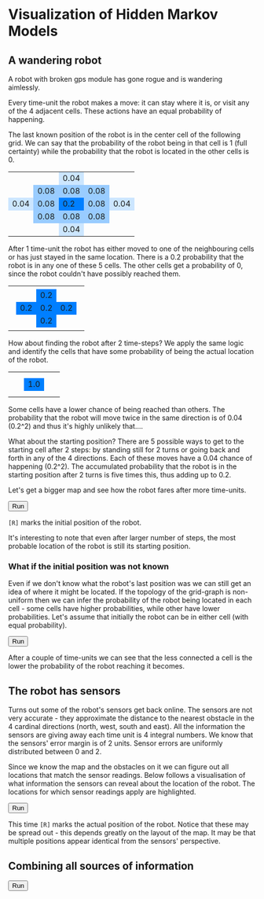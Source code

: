<!-- @@@title:Visualization of Hidden Markov Models@@@ -->
<!-- @@@extraCss:../../static/hmm/style.css@@@ -->

# Visualization of Hidden Markov Models



## A wandering robot

A robot with broken gps module has gone rogue and is wandering aimlessly.

Every time-unit the robot makes a move: it can stay where it is, or visit any of the 4 adjacent cells.
These actions have an equal probability of happening.

The last known position of the robot is in the center cell of the following grid.
We can say that the probability of the robot being in that cell is 1 (full certainty)
while the probability that the robot is located in the other cells is 0.

<table class="center">
	<tr>
		<td class="cell"></td>
		<td class="cell"></td>
		<td class="cell" style="background-color: rgb(204, 230, 255);">0.04</td>
		<td class="cell"></td>
		<td class="cell"></td>
	</tr>
	<tr>
		<td class="cell"></td>
		<td class="cell" style="background-color: rgb(153, 204, 255);">0.08</td>
		<td class="cell" style="background-color: rgb(153, 204, 255);">0.08</td>
		<td class="cell" style="background-color: rgb(153, 204, 255);">0.08</td>
		<td class="cell"></td>
	</tr>
	<tr>
		<td class="cell" style="background-color: rgb(204, 230, 255);">0.04</td>
		<td class="cell" style="background-color: rgb(153, 204, 255);">0.08</td>
		<td class="cell" style="background-color: rgb(0, 127, 255);">0.2</td>
		<td class="cell" style="background-color: rgb(153, 204, 255);">0.08</td>
		<td class="cell" style="background-color: rgb(204, 230, 255);">0.04</td>
	</tr>
	<tr>
		<td class="cell" ></td>
		<td class="cell" style="background-color: rgb(153, 204, 255);">0.08</td>
		<td class="cell" style="background-color: rgb(153, 204, 255);">0.08</td>
		<td class="cell" style="background-color: rgb(153, 204, 255);">0.08</td>
		<td class="cell"></td>
	</tr>
	<tr>
		<td class="cell"></td>
		<td class="cell"></td>
		<td class="cell" style="background-color: rgb(204, 230, 255);">0.04</td>
		<td class="cell"></td>
		<td class="cell"></td>
	</tr>
</table>

After 1 time-unit the robot has either moved to one of the neighbouring cells or has just stayed in
the same location. There is a 0.2 probability that the robot is in any one of these 5 cells.
The other cells get a probability of 0, since the robot couldn't have possibly reached them.

<table class="center">
	<tr>
		<td class="cell"></td>
		<td class="cell"></td>
		<td class="cell"></td>
		<td class="cell"></td>
		<td class="cell"></td>
	</tr>
	<tr>
		<td class="cell"></td>
		<td class="cell"></td>
		<td class="cell" style="background-color: rgb(0, 127, 255);">0.2</td>
		<td class="cell"></td>
		<td class="cell"></td>
	</tr>
	<tr>
		<td class="cell"></td>
		<td class="cell" style="background-color: rgb(0, 127, 255);">0.2</td>
		<td class="cell" style="background-color: rgb(0, 127, 255);">0.2</td>
		<td class="cell" style="background-color: rgb(0, 127, 255);">0.2</td>
		<td class="cell"></td>
	</tr>
	<tr>
		<td class="cell"></td>
		<td class="cell"></td>
		<td class="cell" style="background-color: rgb(0, 127, 255);">0.2</td>
		<td class="cell"></td>
		<td class="cell"></td>
	</tr>
	<tr>
		<td class="cell"></td>
		<td class="cell"></td>
		<td class="cell"></td>
		<td class="cell"></td>
		<td class="cell"></td>
	</tr>
</table>

How about finding the robot after 2 time-steps? We apply the same logic and identify the cells that have
some probability of being the actual location of the robot.

<table class="center">
	<tr>
		<td class="cell"></td>
		<td class="cell"></td>
		<td class="cell"></td>
		<td class="cell"></td>
		<td class="cell"></td>
	</tr>
	<tr>
		<td class="cell"></td>
		<td class="cell"></td>
		<td class="cell"></td>
		<td class="cell"></td>
		<td class="cell"></td>
	</tr>
	<tr>
		<td class="cell"></td>
		<td class="cell"></td>
		<td class="cell" style="background-color: rgb(0, 127, 255);">1.0</td>
		<td class="cell"></td>
		<td class="cell"></td>
	</tr>
	<tr>
		<td class="cell"></td>
		<td class="cell"></td>
		<td class="cell"></td>
		<td class="cell"></td>
		<td class="cell"></td>
	</tr>
	<tr>
		<td class="cell"></td>
		<td class="cell"></td>
		<td class="cell"></td>
		<td class="cell"></td>
		<td class="cell"></td>
	</tr>
</table>

Some cells have a lower chance of being reached than others. The probability that the robot will move twice in
the same direction is of 0.04 (0.2^2) and thus it's highly unlikely that....

What about the starting position? There are 5 possible ways to get to the starting cell after 2 steps:
by standing still for 2 turns or going back and forth in any of the 4 directions. Each of these moves have a 0.04
chance of happening (0.2^2). The accumulated probability that the robot is in the starting position after 2 turns
is five times this, thus adding up to 0.2.

Let's get a bigger map and see how the robot fares after more time-units.

<div id="container-1">
	<button id="button-1">Run</button>
</div>

`[R]` marks the initial position of the robot.

It's interesting to note that even after larger number of steps, the most probable location of the robot is
still its starting position.

### What if the initial position was not known

Even if we don't know what the robot's last position was we can still get an idea of where it might be located.
If the topology of the grid-graph is non-uniform then we can infer the probability of the robot being located in
each cell - some cells have higher probabilities, while other have lower probabilities.
Let's assume that initially the robot can be in either cell (with equal probability).

<div id="container-2">
	<button id="button-2">Run</button>
</div>

After a couple of time-units we can see that the less connected a cell is the lower the probability of the robot
reaching it becomes.

## The robot has sensors

Turns out some of the robot's sensors get back online. The sensors are not very accurate - they approximate the
distance to the nearest obstacle in the 4 cardinal directions (north, west, south and east). All the information
the sensors are giving away each time unit is 4 integral numbers.
We know that the sensors' error margin is of 2 units. Sensor errors are uniformly distributed between 0 and 2.

Since we know the map and the obstacles on it we can figure out all locations that match the sensor readings.
Below follows a visualisation of what information the sensors can reveal about the location of the robot.
The locations for which sensor readings apply are highlighted.

<div id="container-3">
	<button id="button-3">Run</button>
</div>

This time `[R]` marks the actual position of the robot.
Notice that these may be spread out - this depends greatly on the layout of the map. It may be that multiple
positions appear identical from the sensors' perspective.

## Combining all sources of information

<div id="container-4">
	<button id="button-4">Run</button>
</div>

<script src="../../static/hmm/hmm.js"></script>